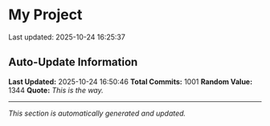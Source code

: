 # My Project


Last updated: 2025-10-24 16:25:37
















































































































































































































































































































































































































































































































































































































































































































































































































































































































































































































































































































































































































































































































































































































































## Auto-Update Information

**Last Updated:** 2025-10-24 16:50:46
**Total Commits:** 1001
**Random Value:** 1344
**Quote:** _This is the way._

---
_This section is automatically generated and updated._